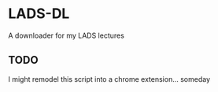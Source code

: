 # LADS-DL
A downloader for my LADS lectures


## TODO
I might remodel this script into a chrome extension... someday
